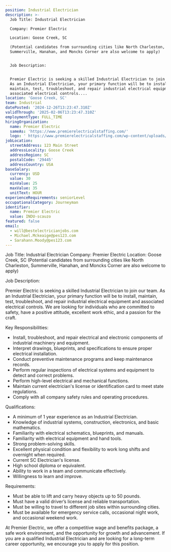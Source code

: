 ```yaml
---
position: Industrial Electrician
description: >-
  Job Title: Industrial Electrician

  Company: Premier Electric

  Location: Goose Creek, SC

  (Potential candidates from surrounding cities like North Charleston,
  Summerville, Hanahan, and Moncks Corner are also welcome to apply)


  Job Description:


  Premier Electric is seeking a skilled Industrial Electrician to join our team.
  As an Industrial Electrician, your primary function will be to install,
  maintain, test, troubleshoot, and repair industrial electrical equipment and
  associated electrical controls....
location: 'Goose Creek, SC'
team: Industrial
datePosted: '2024-12-26T13:23:47.310Z'
validThrough: '2025-02-06T13:23:47.310Z'
employmentType: FULL_TIME
hiringOrganization:
  name: Premier Electric
  sameAs: 'https://www.premierelectricalstaffing.com/'
  logo: ' https://www.premierelectricalstaffing.com/wp-content/uploads/2020/05/Premier-Electrical-Staffing-logo.png'
jobLocation:
  streetAddress: 123 Main Street
  addressLocality: Goose Creek
  addressRegion: SC
  postalCode: '29445'
  addressCountry: USA
baseSalary:
  currency: USD
  value: 30
  minValue: 25
  maxValue: 35
  unitText: HOUR
experienceRequirements: seniorLevel
occupationalCategory: Journeyman
identifier:
  name: Premier Electric
  value: INDU-scauzo
featured: false
email:
  - will@bestelectricianjobs.com
  - Michael.Mckeaige@pes123.com
  - Sarahann.Moody@pes123.com
---
```




Job Title: Industrial Electrician
Company: Premier Electric
Location: Goose Creek, SC
(Potential candidates from surrounding cities like North Charleston, Summerville, Hanahan, and Moncks Corner are also welcome to apply)

Job Description:

Premier Electric is seeking a skilled Industrial Electrician to join our team. As an Industrial Electrician, your primary function will be to install, maintain, test, troubleshoot, and repair industrial electrical equipment and associated electrical controls. We are looking for individuals who are committed to safety, have a positive attitude, excellent work ethic, and a passion for the craft.

Key Responsibilities:

- Install, troubleshoot, and repair electrical and electronic components of industrial machinery and equipment.
- Interpret drawings, blueprints, and specifications to ensure proper electrical installation.
- Conduct preventive maintenance programs and keep maintenance records.
- Perform regular inspections of electrical systems and equipment to detect and correct problems.
- Perform high-level electrical and mechanical functions.
- Maintain current electrician's license or identification card to meet state regulations.
- Comply with all company safety rules and operating procedures.

Qualifications:

- A minimum of 1 year experience as an Industrial Electrician.
- Knowledge of industrial systems, construction, electronics, and basic mathematics.
- Familiarity with electrical schematics, blueprints, and manuals.
- Familiarity with electrical equipment and hand tools.
- Strong problem-solving skills.
- Excellent physical condition and flexibility to work long shifts and overnight when required.
- Current SC Electrician's license.
- High school diploma or equivalent.
- Ability to work in a team and communicate effectively.
- Willingness to learn and improve.

Requirements:

- Must be able to lift and carry heavy objects up to 50 pounds.
- Must have a valid driver’s license and reliable transportation.
- Must be willing to travel to different job sites within surrounding cities.
- Must be available for emergency service calls, occasional night work, and occasional weekend work.

At Premier Electric, we offer a competitive wage and benefits package, a safe work environment, and the opportunity for growth and advancement. If you are a qualified Industrial Electrician and are looking for a long-term career opportunity, we encourage you to apply for this position.
